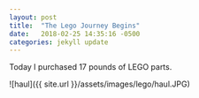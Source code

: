 ```yaml
---
layout: post
title:  "The Lego Journey Begins"
date:   2018-02-25 14:35:16 -0500
categories: jekyll update
---
```

Today I purchased 17 pounds of LEGO parts.

![haul]({{ site.url }}/assets/images/lego/haul.JPG)
